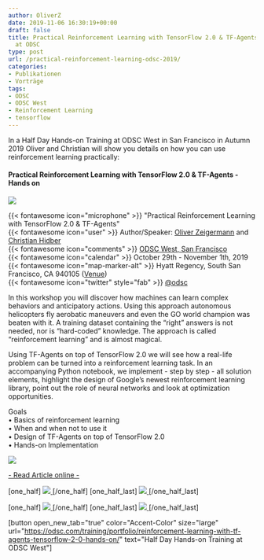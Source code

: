 ```yaml
---
author: OliverZ
date: 2019-11-06 16:30:19+00:00
draft: false
title: Practical Reinforcement Learning with TensorFlow 2.0 & TF-Agents - workshop
  at ODSC
type: post
url: /practical-reinforcement-learning-odsc-2019/
categories:
- Publikationen
- Vorträge
tags:
- ODSC
- ODSC West
- Reinforcement Learning
- tensorflow
---
```


In a Half Day Hands-on Training at ODSC West in San Francisco in Autumn 2019 Oliver and Christian will show you details on how you can use reinforcement learning practically:






#### Practical Reinforcement Learning with TensorFlow 2.0 & TF-Agents - Hands on











![](https://www.embarc.de/wp-content/uploads/2019/08/ODSC_logo.png)










{{< fontawesome icon="microphone" >}} "Practical Reinforcement Learning with TensorFlow 2.0 & TF-Agents"  
{{< fontawesome icon="user" >}} Author/Speaker: [Oliver Zeigermann](https://www.embarc.de/oliver-zeigermann) and [Christian Hidber](https://www.bsquare.ch/index.php/about/)  
{{< fontawesome icon="comments" >}} [ODSC West, San Francisco](https://odsc.com/california/)  
{{< fontawesome icon="calendar" >}} October 29th - November 1th, 2019   
{{< fontawesome icon="map-marker-alt" >}} Hyatt Regency, South San Francisco, CA 940105 ([Venue](https://odsc.com/california/west-venue-2019/))  
{{< fontawesome icon="twitter" style="fab" >}} [@odsc](https://twitter.com/ODSC)
















In this workshop you will discover how machines can learn complex behaviors and anticipatory actions. Using this approach autonomous helicopters fly aerobatic maneuvers and even the GO world champion was beaten with it. A training dataset containing the “right” answers is not needed, nor is “hard-coded” knowledge. The approach is called “reinforcement learning” and is almost magical.




Using TF-Agents on top of TensorFlow 2.0 we will see how a real-life problem can be turned into a reinforcement learning task. In an accompanying Python notebook, we implement - step by step - all solution elements, highlight the design of Google’s newest reinforcement learning library, point out the role of neural networks and look at optimization opportunities.





Goals  
• Basics of reinforcement learning  
• When and when not to use it   
• Design of TF-Agents on top of TensorFlow 2.0  
• Hands-on Implementation











[![](https://www.embarc.de/wp-content/uploads/2019/08/ODSC_Olli_Article_Bears_Reinforcement_Learning.jpg)
](https://opendatascience.com/bears-need-to-learn-as-well-practical-reinforcement-learning-with-tensorflow-2-0-tf-agents/)




[- Read Article online -](https://opendatascience.com/bears-need-to-learn-as-well-practical-reinforcement-learning-with-tensorflow-2-0-tf-agents/)







[one_half]
[![](https://www.embarc.de/wp-content/uploads/2019/11/2019-11-ODSC-Conf_SanFransisco_OZ_Reinforcement_Learning_2.jpg)
](https://www.embarc.de/wp-content/uploads/2019/11/2019-11-ODSC-Conf_SanFransisco_OZ_Reinforcement_Learning_2.jpg)
[/one_half]
[one_half_last] 
[![](https://www.embarc.de/wp-content/uploads/2019/11/2019-11-ODSC-Conf_SanFransisco_OZ_Reinforcement_Learning_1.jpg)
](https://www.embarc.de/wp-content/uploads/2019/11/2019-11-ODSC-Conf_SanFransisco_OZ_Reinforcement_Learning_1.jpg)
[/one_half_last]

[one_half]
[![](https://www.embarc.de/wp-content/uploads/2019/11/2019-11-ODSC-Conf_SanFransisco_OZ_Reinforcement_Learning_3.jpg)
](https://www.embarc.de/wp-content/uploads/2019/11/2019-11-ODSC-Conf_SanFransisco_OZ_Reinforcement_Learning_3.jpg)
[/one_half]
[one_half_last] 
[![](https://www.embarc.de/wp-content/uploads/2019/11/2019-11-ODSC-Conf_SanFransisco_OZ_Reinforcement_Learning_4.jpg)
](https://www.embarc.de/wp-content/uploads/2019/11/2019-11-ODSC-Conf_SanFransisco_OZ_Reinforcement_Learning_4.jpg)
[/one_half_last]



[button open_new_tab="true" color="Accent-Color" size="large" url="https://odsc.com/training/portfolio/reinforcement-learning-with-tf-agents-tensorflow-2-0-hands-on/" text="Half Day Hands-on Training at ODSC West"]

















